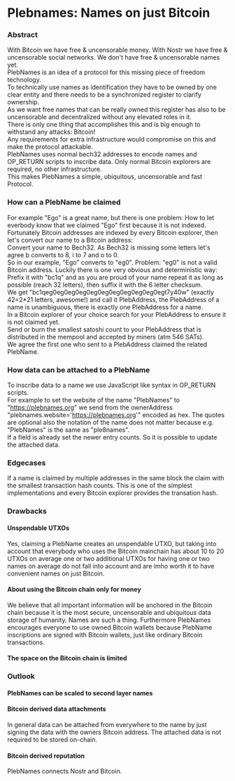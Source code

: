 # Plebnames: Names on just Bitcoin

### Abstract
With Bitcoin we have free & uncensorable money. With Nostr we have free & uncensorable social networks. We don't have free & uncensorable names yet.\
PlebNames is an idea of a protocol for this missing piece of freedom technology.\
To technically use names as identification they have to be owned by one clear entity and there needs to be a synchronized register to clarify ownership.\
As we want free names that can be really owned this register has also to be uncensorable and decentralized without any elevated roles in it.\
There is only one thing that accomplishes this and is big enough to withstand any attacks: Bitcoin!\
Any requirements for extra infrastructure would compromise on this and make the protocol attackable.\
PlebNames uses normal bech32 addresses to encode names and OP_RETURN scripts to inscribe data. Only normal Bitcoin explorers are required, no other infrastructure.\
This makes PlebNames a simple, ubiquitous, uncensorable and fast Protocol.

### How can a PlebName be claimed
For example "Ego" is a great name, but there is one problem: How to let everbody know that we claimed "Ego" first because it is not indexed.\
Fortunately Bitcoin addresses are indexed by every Bitcoin explorer, then let's convert our name to a Bitcoin address:\
Convert your name to Bech32. As Bech32 is missing some letters let's agree b converts to 8, i to 7 and o to 0.\
So in our example, "Ego" converts to "eg0".
Problem: "eg0" is not a valid Bitcoin address. Luckily there is one very obvious and deterministic way:\
Prefix it with "bc1q" and as you are proud of your name repeat it as long as possible (reach 32 letters), then suffix it with the 6 letter checksum.\
We get "bc1qeg0eg0eg0eg0eg0eg0eg0eg0eg0eg0egt7y40w" (exactly 42=2*21 letters, awesome!) and call it PlebAddress, the PlebAddress of a name is unambiguous, there is exactly one PlebAddress for a name.\
In a Bitcoin explorer of your choice search for your PlebAddress to ensure it is not claimed yet.\
Send or burn the smallest satoshi count to your PlebAddress that is distributed in the mempool and accepted by miners (atm 546 SATs).\
We agree the first one who sent to a PlebAddress claimed the related PlebName.

### How data can be attached to a PlebName
To inscribe data to a name we use JavaScript like syntax in OP_RETURN scripts.\
For example to set the website of the name "PlebNames" to "https://plebnames.org" we send from the ownerAddress "plebnames.website='https://plebnames.org'" encoded as hex. The quotes are optional also the notation of the name does not matter because e.g. "PlebNames" is the same as "ple8names".\
If a field is already set the newer entry counts. So it is possible to update the attached data.

### Edgecases
If a name is claimed by multiple addresses in the same block the claim with the smallest transaction hash counts. This is one of the simplest implementations and every Bitcoin explorer provides the transation hash. 

### Drawbacks
#### Unspendable UTXOs
Yes, claiming a PlebName creates an unspendable UTXO, but taking into account that everybody who uses the Bitcoin mainchain has about 10 to 20 UTXOs on average
one or two additional UTXOs for having one or two names on average do not fall into account and are imho worth it to have convenient names on just Bitcoin.

#### About using the Bitcoin chain only for money
We believe that all important information will be anchored in the Bitcoin chain because it is the most secure, uncensorable and ubiquitous data storage of humanity.
Names are such a thing.
Furthermore PlebNames encourages everyone to use owned Bitcoin wallets because PlebName inscriptions are signed with Bitcoin wallets, just like ordinary Bitcoin transactions.

#### The space on the Bitcoin chain is limited

### Outlook
#### PlebNames can be scaled to second layer names

#### Bitcoin derived data attachments
In general data can be attached from everywhere to the name by just signing the data with the owners Bitcoin address. The attached data is not required to be stored on-chain.

#### Bitcoin derived reputation
PlebNames connects Nostr and Bitcoin.
